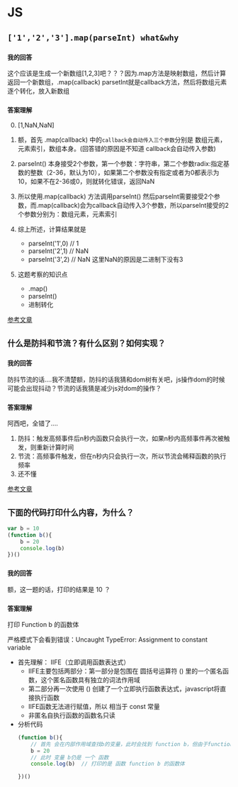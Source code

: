 # JS

## **`['1','2','3'].map(parseInt) what&why`**

### `我的回答`
这个应该是生成一个新数组[1,2,3]吧？？？因为.map方法是映射数组，然后计算返回一个新数组，.map(callback) parsetInt就是callback方法，然后将数组元素逐个转化，放入新数组

### `答案理解`
0. [1,NaN,NaN]

1. 额，首先 .map(callback) 中的`callback会自动传入三个参数`分别是 数组元素，元素索引，数组本身。(回答错的原因是不知道 callback会自动传入参数)

2. parseInt()   本身接受2个参数，第一个参数：字符串，第二个参数radix:指定基数的整数（2-36，默认为10），如果第二个参数没有指定或者为0都表示为10，如果不在2-36或0，则就转化错误，返回NaN

3. 所以使用.map(callback) 方法调用parseInt() 然后parseInt需要接受2个参数，而.map(callback)会为callback自动传入3个参数，所以parseInt接受的2个参数分别为：数组元素，元素索引

4. 综上所述，计算结果就是
    - parseInt('1',0)  // 1
    - parseInt('2',1)  // NaN   
    - parseInt('3',2)  // NaN   这里NaN的原因是二进制下没有3

5. 这题考察的知识点
    - .map()
    - parseInt()
    - 进制转化

[参考文章](https://muyiy.vip/question/js/2.html)

## **`什么是防抖和节流？有什么区别？如何实现？`**

### `我的回答`
防抖节流的话....我不清楚额，防抖的话我猜和dom树有关吧，js操作dom的时候可能会出现抖动？节流的话我猜是减少js对dom的操作？

### `答案理解`
阿西吧，全错了....

1. 防抖：触发高频事件后n秒内函数只会执行一次，如果n秒内高频事件再次被触发，则重新计算时间
2. 节流：高频事件触发，但在n秒内只会执行一次，所以节流会稀释函数的执行频率
3. 还不懂

[参考文章](https://muyiy.vip/question/js/3.html)

## **`下面的代码打印什么内容，为什么？`**
```js
var b = 10
(function b(){
    b = 20 
    console.log(b)
})()
```

### `我的回答`
额，这一题的话，打印的结果是 10 ？

### `答案理解`
打印 Function b 的函数体

严格模式下会看到错误：Uncaught TypeError: Assignment to constant variable

- 首先理解： IIFE（立即调用函数表达式）
    - IIFE主要包括两部分：第一部分是包围在 圆括号运算符 () 里的一个匿名函数，这个匿名函数具有独立的词法作用域
    - 第二部分再一次使用 () 创建了一个立即执行函数表达式，javascript将直接执行函数
    - IIFE函数无法进行赋值，所以 相当于 const 常量
    - 非匿名自执行函数的函数名只读
- 分析代码
    ```js
    (function b(){
        // 首先 会在内部作用域查找b的变量，此时会找到 function b，但由于function b 是IIEF，无法赋值，所以赋值失败
        b = 20
        // 此时 变量 b仍是 一个 函数
        console.log(b)  // 打印的是 函数 function b 的函数体
 
    })() 
    ``` 
  